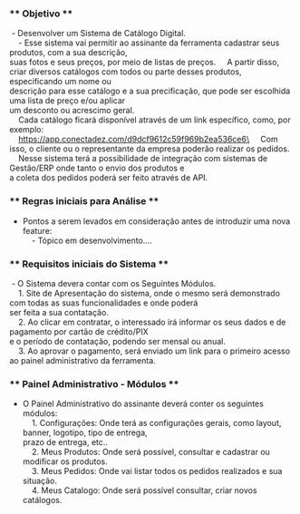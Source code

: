 ### ** Objetivo **
 - Desenvolver um Sistema de Catálogo Digital.\
    - Esse sistema vai permitir ao assinante da ferramenta cadastrar seus produtos, com a sua descrição,\
suas fotos e seus preços, por meio de listas de preços. 
    A partir disso, criar diversos catálogos com todos ou parte desses produtos, especificando um nome ou\
descrição para esse catálogo e a sua precificação, que pode ser escolhida uma lista de preço e/ou aplicar\
um desconto ou acrescimo geral.\
    Cada catálogo ficará disponível através de um link específico, como, por exemplo:\
    https://app.conectadez.com/d9dcf9612c59f969b2ea536ce6\
    Com isso, o cliente ou o representante da empresa poderão realizar os pedidos.\
    Nesse sistema terá a possibilidade de integração com sistemas de Gestão/ERP onde tanto o envio dos produtos e\
a coleta dos pedidos poderá ser feito através de API.  

### ** Regras iniciais para Análise **  
- Pontos a serem levados em consideração antes de introduzir uma nova feature:  
    - Tópico em desenvolvimento....  

### ** Requisitos iniciais do Sistema **  
 - O Sistema devera contar com os Seguintes Módulos.  
    1. Site de Apresentação do sistema, onde o mesmo será demonstrado com todas as suas funcionalidades e onde poderá  
ser   feita a sua contatação.  
    2. Ao clicar em contratar, o interessado irá informar os seus dados e de pagamento por cartão de crédito/PIX  
e o período de contatação, podendo ser mensal ou anual.  
    3. Ao aprovar o pagamento, será enviado um link para o primeiro acesso ao painel administrativo da ferramenta.  
 
### ** Painel Administrativo - Módulos **  
- O Painel Administrativo do assinante deverá conter os seguintes módulos:  
    1. Configurações: Onde terá as configurações gerais, como layout, banner, logotipo, tipo de entrega,  
prazo de entrega,  etc..  
    2. Meus Produtos: Onde será possível, consultar e cadastrar ou modificar os produtos.  
    3. Meus Pedidos: Onde vai listar todos os pedidos realizados e sua situação.  
    4. Meus Catalogo: Onde será possível consultar, criar novos catálogos.   
